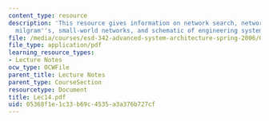 ```yaml
---
content_type: resource
description: 'This resource gives information on network search, network navigation:
  milgram''s, small-world networks, and schematic of engineering system model.'
file: /media/courses/esd-342-advanced-system-architecture-spring-2006/05368f1e1c33b69c4535a3a376b727cf_Lec14.pdf
file_type: application/pdf
learning_resource_types:
- Lecture Notes
ocw_type: OCWFile
parent_title: Lecture Notes
parent_type: CourseSection
resourcetype: Document
title: Lec14.pdf
uid: 05368f1e-1c33-b69c-4535-a3a376b727cf
---
```

